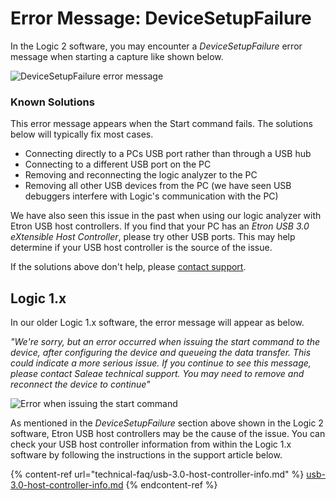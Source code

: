 # Error Message: DeviceSetupFailure

In the Logic 2 software, you may encounter a _DeviceSetupFailure_ error message when starting a capture like shown below.

![DeviceSetupFailure error message](<../.gitbook/assets/Screen Shot 2020-09-28 at 6.16.23 PM.png>)

### Known Solutions

This error message appears when the Start command fails. The solutions below will typically fix most cases.

* Connecting directly to a PCs USB port rather than through a USB hub
* Connecting to a different USB port on the PC
* Removing and reconnecting the logic analyzer to the PC
* Removing all other USB devices from the PC (we have seen USB debuggers interfere with Logic's communication with the PC)

We have also seen this issue in the past when using our logic analyzer with Etron USB host controllers. If you find that your PC has an _Etron USB 3.0 eXtensible Host Controller_, please try other USB ports. This may help determine if your USB host controller is the source of the issue.

If the solutions above don't help, please [contact support](https://contact.saleae.com/hc/en-us/requests/new).

## Logic 1.x

In our older Logic 1.x software, the error message will appear as below.

_"We're sorry, but an error occurred when issuing the start command to the device, after configuring the device and queueing the data transfer. This could indicate a more serious issue. If you continue to see this message, please contact Saleae technical support. You may need to remove and reconnect the device to continue"_

![Error when issuing the start command](<../.gitbook/assets/Screen Shot 2020-09-28 at 6.18.48 PM.png>)

As mentioned in the _DeviceSetupFailure_ section above shown in the Logic 2 software, Etron USB host controllers may be the cause of the issue. You can check your USB host controller information from within the Logic 1.x software by following the instructions in the support article below.

{% content-ref url="technical-faq/usb-3.0-host-controller-info.md" %}
[usb-3.0-host-controller-info.md](technical-faq/usb-3.0-host-controller-info.md)
{% endcontent-ref %}
